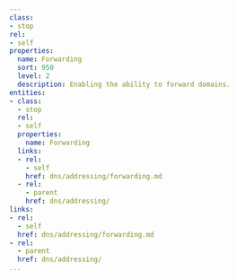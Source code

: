 ```yaml
---
class:
- stop
rel:
- self
properties:
  name: Forwarding
  sort: 950
  level: 2
  description: Enabling the ability to forward domains.
entities:
- class:
  - stop
  rel:
  - self
  properties:
    name: Forwarding
  links:
  - rel:
    - self
    href: dns/addressing/forwarding.md
  - rel:
    - parent
    href: dns/addressing/
links:
- rel:
  - self
  href: dns/addressing/forwarding.md
- rel:
  - parent
  href: dns/addressing/
...
```

